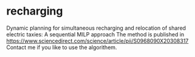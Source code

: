# recharging
Dynamic planning for simultaneous recharging and relocation of shared electric taxies: A sequential MILP approach
The method is published in https://www.sciencedirect.com/science/article/pii/S0968090X20308317
Contact me if you like to use the algorithem. 
